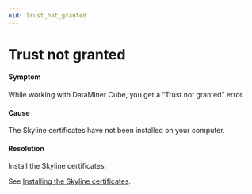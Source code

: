 ```yaml
---
uid: Trust_not_granted
---
```


# Trust not granted

#### Symptom

While working with DataMiner Cube, you get a “Trust not granted” error.

#### Cause

The Skyline certificates have not been installed on your computer.

#### Resolution

Install the Skyline certificates.

See [Installing the Skyline certificates](xref:Installing_the_Skyline_certificates).

